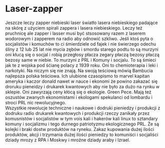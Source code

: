 # Laser-zapper
Jeszcze leczy zapper niebieski laser światło lasera niebieskiego padające na skórę z użyciem spirali zappera i lasera niebieskiego. 
Leczy też pruchnicę ale zapper i lasser musi być stsosowany razem z laserem wodorowym i zapperem na radio aby odnowić szkliwo. 
Jeśli ktoś pyta o socjalistów i komuchów to ci śmierdziele od fajek i nie świerzego odechu śliny z 12 lub 25 lat nie mycia zębów i smordu starego podtu to są murzyni oni kłucą się o socjal i robią przegłosy płacza zegary płaczą bezosy płaczą bezosy same w  niebie. To murzyni z PRL i Komuny i socjalu. To są śmieci jak te z wojska pod śćianę polacy z 1939 roku. Oni to chemioterapia i leki i narkotyki. Na niczym się nie znają. Na swoją teściową mówią Bambucia najlepsza polska teściowa. Ich ulubione czasopismo to marvel kapitan ameryka i kaczor donald nawet w nauce i ekonomi że powino zakazać się droruku pieneidzy i drukarek kwantowych aby nie było za dużo na rynku w sklepie. Oni zawyrzają ceny kłócą się o ekologie. Green Pece. Mają też oszustów zwanych ekonomistami i ekologami spekulanci od lombardu i stroci PRL nic rewolucyjnego.   
Wszystkie rewolucje techniczne i naukowe i dodruki pieniedzy i produkcji z dodruku radio drukarek kwantowych i produkcji rzeczy zanikały przez komusnistów i socjalistów w tym vois kali i hakerów kali linux to sztandary komuny i socjalizmu i tego durnego patriotyzmu ekologicznego PRL. Że są kolejki i braki dostw produktów na ryneku. Zakaz kupowania dużej ilości produktów, akcji i trzymania dużej ilości pieniedzy to komuniści i socjaliści dziady mrozy z RPA i Moskwy i mroźne dziady araby i Izrael.  

